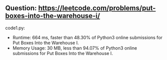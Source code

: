 ## Question: https://leetcode.com/problems/put-boxes-into-the-warehouse-i/

code1.py:
* Runtime: 664 ms, faster than 48.30% of Python3 online submissions for Put Boxes Into the Warehouse I.
* Memory Usage: 30 MB, less than 94.07% of Python3 online submissions for Put Boxes Into the Warehouse I.